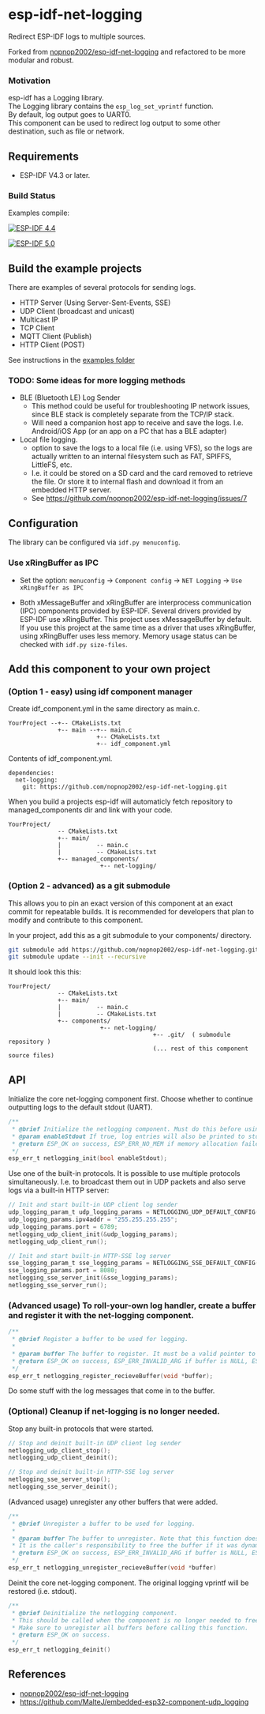 # esp-idf-net-logging
Redirect ESP-IDF logs to multiple sources.

Forked from [nopnop2002/esp-idf-net-logging](https://github.com/nopnop2002/esp-idf-net-logging) and refactored to be more modular and robust.



### Motivation
esp-idf has a Logging library.   
The Logging library contains the ```esp_log_set_vprintf``` function.   
By default, log output goes to UART0.    
This component can be used to redirect log output to some other destination, such as file or network.    



## Requirements
- ESP-IDF V4.3 or later.   

### Build Status
Examples compile: 

[![ESP-IDF 4.4](https://github.com/phatpaul/esp-idf-net-logging/actions/workflows/compile-examples-idf44.yml/badge.svg)](https://github.com/phatpaul/esp-idf-net-logging/actions/workflows/compile-examples-idf44.yml)

[![ESP-IDF 5.0](https://github.com/phatpaul/esp-idf-net-logging/actions/workflows/compile-examples-idf50.yml/badge.svg)](https://github.com/phatpaul/esp-idf-net-logging/actions/workflows/compile-examples-idf50.yml)
 
## Build the example projects
There are examples of several protocols for sending logs. 
- HTTP Server (Using Server-Sent-Events, SSE)
- UDP Client (broadcast and unicast)
- Multicast IP
- TCP Client
- MQTT Client (Publish)
- HTTP Client (POST)

See instructions in the [examples folder](./examples/)

### TODO: Some ideas for more logging methods
- BLE (Bluetooth LE) Log Sender
  * This method could be useful for troubleshooting IP network issues, since BLE stack is completely separate from the TCP/IP stack.
  * Will need a companion host app to receive and save the logs. I.e. Android/iOS App (or an app on a PC that has a BLE adapter)
- Local file logging.
  * option to save the logs to a local file (i.e. using VFS), so the logs are actually written to an internal filesystem such as FAT, SPIFFS, LittleFS, etc.
  * I.e. it could be stored on a SD card and the card removed to retrieve the file.
Or store it to internal flash and download it from an embedded HTTP server.
  * See https://github.com/nopnop2002/esp-idf-net-logging/issues/7

## Configuration   
The library can be configured via `idf.py menuconfig`.


### Use xRingBuffer as IPC
* Set the option: `menuconfig` -> `Component config` -> `NET Logging` -> `Use xRingBuffer as IPC`

* Both xMessageBuffer and xRingBuffer are interprocess communication (IPC) components provided by ESP-IDF. Several drivers provided by ESP-IDF use xRingBuffer. This project uses xMessageBuffer by default. If you use this project at the same time as a driver that uses xRingBuffer, using xRingBuffer uses less memory. Memory usage status can be checked with ```idf.py size-files```.   

## Add this component to your own project

### (Option 1 - easy) using idf component manager 
Create idf_component.yml in the same directory as main.c.   
```
YourProject --+-- CMakeLists.txt
              +-- main --+-- main.c
                         +-- CMakeLists.txt
                         +-- idf_component.yml
```

Contents of idf_component.yml.
```
dependencies:
  net-logging:
    git: https://github.com/nopnop2002/esp-idf-net-logging.git
```

When you build a projects esp-idf will automaticly fetch repository to managed_components dir and link with your code.   
```
YourProject/
              -- CMakeLists.txt
              +-- main/ 
              |          -- main.c
              |          -- CMakeLists.txt
              +-- managed_components/
                          +-- net-logging/
```

### (Option 2 - advanced) as a git submodule 

This allows you to pin an exact version of this component at an exact commit for repeatable builds. It is recommended for developers that plan to modify and contribute to this component.

In your project, add this as a git submodule to your components/ directory.
```sh
git submodule add https://github.com/nopnop2002/esp-idf-net-logging.git components/net-logging
git submodule update --init --recursive
```
It should look this this:
```
YourProject/
              -- CMakeLists.txt
              +-- main/ 
              |          -- main.c
              |          -- CMakeLists.txt
              +-- components/
                          +-- net-logging/
                                         +-- .git/  ( submodule repository )
                                         (... rest of this component source files)
```



## API   
Initialize the core net-logging component first. Choose whether to continue outputting logs to the default stdout (UART).
```c
/**
 * @brief Initialize the netlogging component. Must do this before using any other functions.
 * @param enableStdout If true, log entries will also be printed to stdout (UART).
 * @return ESP_OK on success, ESP_ERR_NO_MEM if memory allocation failed.
 */
esp_err_t netlogging_init(bool enableStdout);
```

Use one of the built-in protocols. It is possible to use multiple protocols simultaneously. I.e. to broadcast them out in UDP packets and also serve logs via a built-in HTTP server:

```c
// Init and start built-in UDP client log sender
udp_logging_param_t udp_logging_params = NETLOGGING_UDP_DEFAULT_CONFIG();
udp_logging_params.ipv4addr = "255.255.255.255";
udp_logging_params.port = 6789;
netlogging_udp_client_init(&udp_logging_params);
netlogging_udp_client_run();

// Init and start built-in HTTP-SSE log server
sse_logging_param_t sse_logging_params = NETLOGGING_SSE_DEFAULT_CONFIG();
sse_logging_params.port = 8080;
netlogging_sse_server_init(&sse_logging_params);
netlogging_sse_server_run();
```

### (Advanced usage) To roll-your-own log handler, create a buffer and register it with the net-logging component.
```c
/**
 * @brief Register a buffer to be used for logging.
 *
 * @param buffer The buffer to register. It must be a valid pointer to a MessageBufferHandle_t or RingbufHandle_t.
 * @return ESP_OK on success, ESP_ERR_INVALID_ARG if buffer is NULL, ESP_ERR_NO_MEM if no empty slot found.
 */
esp_err_t netlogging_register_recieveBuffer(void *buffer);
```
Do some stuff with the log messages that come in to the buffer.



### (Optional) Cleanup if net-logging is no longer needed. 

Stop any built-in protocols that were started.
```c
// Stop and deinit built-in UDP client log sender
netlogging_udp_client_stop();
netlogging_udp_client_deinit();

// Stop and deinit built-in HTTP-SSE log server
netlogging_sse_server_stop();
netlogging_sse_server_deinit();
```

(Advanced usage) unregister any other buffers that were added.
```c
/**
 * @brief Unregister a buffer to be used for logging.
 *
 * @param buffer The buffer to unregister. Note that this function does not free the buffer itself, it just unregisters it from the logging system.
 * It is the caller's responsibility to free the buffer if it was dynamically allocated.
 * @return ESP_OK on success, ESP_ERR_INVALID_ARG if buffer is NULL, ESP_ERR_NOT_FOUND if buffer was not found.
 */
esp_err_t netlogging_unregister_recieveBuffer(void *buffer)
```
Deinit the core net-logging component. The original logging vprintf will be restored (i.e. stdout). 
```c
/**
 * @brief Deinitialize the netlogging component. 
 * This should be called when the component is no longer needed to free up resources. 
 * Make sure to unregister all buffers before calling this function.
 * @return ESP_OK on success.
 */
esp_err_t netlogging_deinit()
```



## References

- [nopnop2002/esp-idf-net-logging](https://github.com/nopnop2002/esp-idf-net-logging)
- https://github.com/MalteJ/embedded-esp32-component-udp_logging

